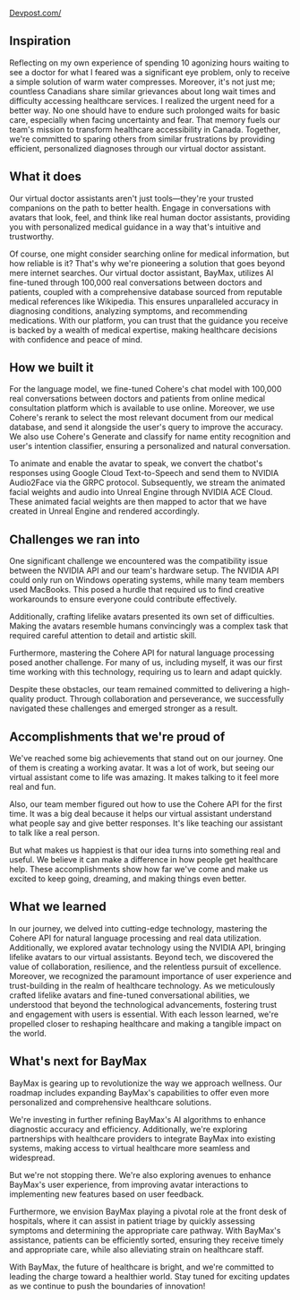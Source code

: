 [Devpost.com/](https://devpost.com/software/baymax-p8fv13)

## Inspiration
Reflecting on my own experience of spending 10 agonizing hours waiting to see a doctor for what I feared was a significant eye problem, only to receive a simple solution of warm water compresses. Moreover, it's not just me; countless Canadians share similar grievances about long wait times and difficulty accessing healthcare services. I realized the urgent need for a better way. No one should have to endure such prolonged waits for basic care, especially when facing uncertainty and fear. That memory fuels our team's mission to transform healthcare accessibility in Canada. Together, we're committed to sparing others from similar frustrations by providing efficient, personalized diagnoses through our virtual doctor assistant.
## What it does
Our virtual doctor assistants aren't just tools—they're your trusted companions on the path to better health. Engage in conversations with avatars that look, feel, and think like real human doctor assistants, providing you with personalized medical guidance in a way that's intuitive and trustworthy. 

Of course, one might consider searching online for medical information, but how reliable is it? That's why we're pioneering a solution that goes beyond mere internet searches. Our virtual doctor assistant, BayMax, utilizes AI fine-tuned through 100,000 real conversations between doctors and patients, coupled with a comprehensive database sourced from reputable medical references like Wikipedia. This ensures unparalleled accuracy in diagnosing conditions, analyzing symptoms, and recommending medications. With our platform, you can trust that the guidance you receive is backed by a wealth of medical expertise, making healthcare decisions with confidence and peace of mind.
## How we built it
For the language model, we fine-tuned Cohere's chat model with 100,000 real conversations between doctors and patients from online medical consultation platform which is available to use online. Moreover, we use Cohere's rerank to select the most relevant document from our medical database, and send it alongside the user's query to improve the accuracy. We also use Cohere's Generate and classify for name entity recognition and user's intention classifier, ensuring a personalized and natural conversation. 

To animate and enable the avatar to speak, we convert the chatbot's responses using Google Cloud Text-to-Speech and send them to NVIDIA Audio2Face via the GRPC protocol. Subsequently, we stream the animated facial weights and audio into Unreal Engine through NVIDIA ACE Cloud. These animated facial weights are then mapped to actor that we have created in Unreal Engine and rendered accordingly.
## Challenges we ran into
One significant challenge we encountered was the compatibility issue between the NVIDIA API and our team's hardware setup. The NVIDIA API could only run on Windows operating systems, while many team members used MacBooks. This posed a hurdle that required us to find creative workarounds to ensure everyone could contribute effectively.

Additionally, crafting lifelike avatars presented its own set of difficulties. Making the avatars resemble humans convincingly was a complex task that required careful attention to detail and artistic skill.

Furthermore, mastering the Cohere API for natural language processing posed another challenge. For many of us, including myself, it was our first time working with this technology, requiring us to learn and adapt quickly.

Despite these obstacles, our team remained committed to delivering a high-quality product. Through collaboration and perseverance, we successfully navigated these challenges and emerged stronger as a result.
## Accomplishments that we're proud of
We've reached some big achievements that stand out on our journey. One of them is creating a working avatar. It was a lot of work, but seeing our virtual assistant come to life was amazing. It makes talking to it feel more real and fun.

Also, our team member figured out how to use the Cohere API for the first time. It was a big deal because it helps our virtual assistant understand what people say and give better responses. It's like teaching our assistant to talk like a real person.

But what makes us happiest is that our idea turns into something real and useful. We believe it can make a difference in how people get healthcare help. These accomplishments show how far we've come and make us excited to keep going, dreaming, and making things even better.
## What we learned
In our journey, we delved into cutting-edge technology, mastering the Cohere API for natural language processing and real data utilization. Additionally, we explored avatar technology using the NVIDIA API, bringing lifelike avatars to our virtual assistants. Beyond tech, we discovered the value of collaboration, resilience, and the relentless pursuit of excellence. Moreover, we recognized the paramount importance of user experience and trust-building in the realm of healthcare technology. As we meticulously crafted lifelike avatars and fine-tuned conversational abilities, we understood that beyond the technological advancements, fostering trust and engagement with users is essential. With each lesson learned, we're propelled closer to reshaping healthcare and making a tangible impact on the world.
## What's next for BayMax
BayMax is gearing up to revolutionize the way we approach wellness. Our roadmap includes expanding BayMax's capabilities to offer even more personalized and comprehensive healthcare solutions.

We're investing in further refining BayMax's AI algorithms to enhance diagnostic accuracy and efficiency. Additionally, we're exploring partnerships with healthcare providers to integrate BayMax into existing systems, making access to virtual healthcare more seamless and widespread.

But we're not stopping there. We're also exploring avenues to enhance BayMax's user experience, from improving avatar interactions to implementing new features based on user feedback.

Furthermore, we envision BayMax playing a pivotal role at the front desk of hospitals, where it can assist in patient triage by quickly assessing symptoms and determining the appropriate care pathway. With BayMax's assistance, patients can be efficiently sorted, ensuring they receive timely and appropriate care, while also alleviating strain on healthcare staff.

With BayMax, the future of healthcare is bright, and we're committed to leading the charge toward a healthier world. Stay tuned for exciting updates as we continue to push the boundaries of innovation!

